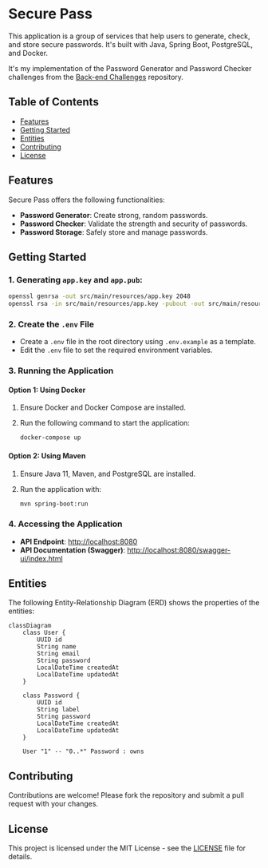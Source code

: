 # Secure Pass

This application is a group of services that help users to generate, check, and store secure passwords. It's built with Java, Spring Boot, PostgreSQL, and Docker.

It's my implementation of the Password Generator and Password Checker challenges from the [Back-end Challenges](https://github.com/wesleybertipaglia/backend-challenges/) repository.

## Table of Contents

- [Features](#features)
- [Getting Started](#getting-started)
- [Entities](#entities)
- [Contributing](#contributing)
- [License](#license)

## Features

Secure Pass offers the following functionalities:

- **Password Generator**: Create strong, random passwords.
- **Password Checker**: Validate the strength and security of passwords.
- **Password Storage**: Safely store and manage passwords.

## Getting Started

### 1. Generating `app.key` and `app.pub`:

```bash
openssl genrsa -out src/main/resources/app.key 2048 
openssl rsa -in src/main/resources/app.key -pubout -out src/main/resources/app.pub
```

### 2. Create the `.env` File

- Create a `.env` file in the root directory using `.env.example` as a template.
- Edit the `.env` file to set the required environment variables.

### 3. Running the Application

#### Option 1: Using Docker

1. Ensure Docker and Docker Compose are installed.
2. Run the following command to start the application:

    ```bash
    docker-compose up
    ```

#### Option 2: Using Maven

1. Ensure Java 11, Maven, and PostgreSQL are installed.
2. Run the application with:

    ```bash
    mvn spring-boot:run
    ```

### 4. Accessing the Application

- **API Endpoint**: [http://localhost:8080](http://localhost:8080)
- **API Documentation (Swagger)**: [http://localhost:8080/swagger-ui/index.html](http://localhost:8080/swagger-ui/index.html)

## Entities

The following Entity-Relationship Diagram (ERD) shows the properties of the entities:

```mermaid
classDiagram
    class User {
        UUID id
        String name
        String email
        String password
        LocalDateTime createdAt
        LocalDateTime updatedAt
    }

    class Password {
        UUID id
        String label
        String password
        LocalDateTime createdAt
        LocalDateTime updatedAt
    }

    User "1" -- "0..*" Password : owns
```

## Contributing
Contributions are welcome! Please fork the repository and submit a pull request with your changes.

## License
This project is licensed under the MIT License - see the [LICENSE](LICENSE) file for details.